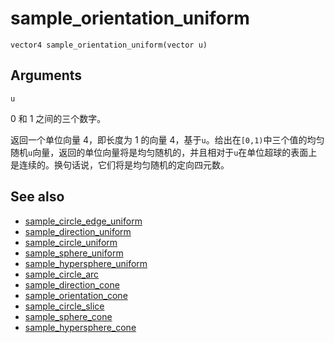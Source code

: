 # sample_orientation_uniform

`vector4 sample_orientation_uniform(vector u)`

## Arguments

`u`

0 和 1 之间的三个数字。

返回一个单位向量 4，即长度为 1 的向量 4，基于`u`。给出在`[0,1)`中三个值的均匀随机`u`向量，返回的单位向量将是均匀随机的，并且相对于`u`在单位超球的表面上是连续的。换句话说，它们将是均匀随机的定向四元数。

## See also

- [sample_circle_edge_uniform](sample_circle_edge_uniform.html)
- [sample_direction_uniform](sample_direction_uniform.html)
- [sample_circle_uniform](sample_circle_uniform.html)
- [sample_sphere_uniform](sample_sphere_uniform.html)
- [sample_hypersphere_uniform](sample_hypersphere_uniform.html)
- [sample_circle_arc](sample_circle_arc.html)
- [sample_direction_cone](sample_direction_cone.html)
- [sample_orientation_cone](sample_orientation_cone.html)
- [sample_circle_slice](sample_circle_slice.html)
- [sample_sphere_cone](sample_sphere_cone.html)
- [sample_hypersphere_cone](sample_hypersphere_cone.html)
